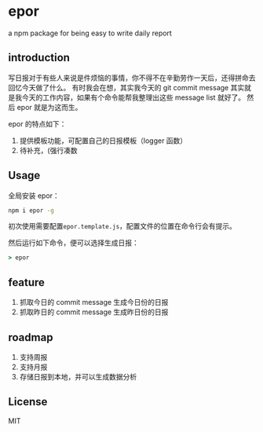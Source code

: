 # epor

a npm package for being easy to write daily report

## introduction

写日报对于有些人来说是件烦恼的事情，你不得不在辛勤劳作一天后，还得拼命去回忆今天做了什么。
有时我会在想，其实我今天的 git commit message 其实就是我今天的工作内容，如果有个命令能帮我整理出这些 message list 就好了。
然后 epor 就是为这而生。

epor 的特点如下：

1. 提供模板功能，可配置自己的日报模板（logger 函数）
2. 待补充，(强行凑数

## Usage

全局安装 epor：

```bash
npm i epor -g
```

初次使用需要配置`epor.template.js`，配置文件的位置在命令行会有提示。

然后运行如下命令，便可以选择生成日报：

```cmd
> epor
```

## feature

1. 抓取今日的 commit message 生成今日份的日报
2. 抓取昨日的 commit message 生成昨日份的日报

## roadmap

1. 支持周报
2. 支持月报
3. 存储日报到本地，并可以生成数据分析

## License

MIT
